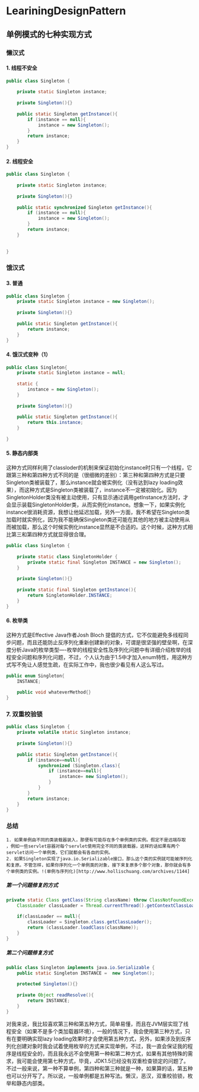# LeariningDesignPattern
## 单例模式的七种实现方式
### 懒汉式
#### 1. 线程不安全
```java
public class Singleton {
    
    private static Singleton instance;
    
    private Singleton(){}
    
    public static Singleton getInstance(){
        if (instance == null){
            instance = new Singleton();
        }
        return instance;
    }
}
```

#### 2. 线程安全
```java
public class Singleton {
    
    private static Singleton instance;
    
    private Singleton(){}
    
    public static synchronized Singleton getInstance(){
        if (instance == null){
            instance = new Singleton();
        }
        return instance;
    }
    
    
}
```

### 饿汉式
#### 3. 普通

```java
public class Singleton {
    private static Singleton instance = new Singleton();
    
    private Singleton(){}
    
    public static Singleton getInstance(){
        return instance;
    }
}
```

#### 4. 饿汉式变种（1）
```java
public class Singleton{
    private static Singleton instance = null;
    
    static {
        instance = new Singleton();
    }
    
    private Singleton(){}
    
    public static Singleton getInstance(){
        return this.instance;
    }
    
}
```

#### 5. 静态内部类
这种方式同样利用了classloder的机制来保证初始化instance时只有一个线程，它跟第三种和第四种方式不同的是（很细微的差别）：第三种和第四种方式是只要Singleton类被装载了，那么instance就会被实例化（没有达到lazy loading效果），而这种方式是Singleton类被装载了，instance不一定被初始化。因为SingletonHolder类没有被主动使用，只有显示通过调用getInstance方法时，才会显示装载SingletonHolder类，从而实例化instance。想象一下，如果实例化instance很消耗资源，我想让他延迟加载，另外一方面，我不希望在Singleton类加载时就实例化，因为我不能确保Singleton类还可能在其他的地方被主动使用从而被加载，那么这个时候实例化instance显然是不合适的。这个时候，这种方式相比第三和第四种方式就显得很合理。
```java
public class Singleton {
    
    private static class SingletonHolder {
        private static final Singleton INSTANCE = new Singleton();
    }
    
    private Singleton(){}
    
    private static final Singleton getInstance(){
        return SingletonHolder.INSTANCE;
    }
}
```

#### 6. 枚举类
这种方式是Effective Java作者Josh Bloch 提倡的方式，它不仅能避免多线程同步问题，而且还能防止反序列化重新创建新的对象，可谓是很坚强的壁垒啊，在深度分析Java的枚举类型—-枚举的线程安全性及序列化问题中有详细介绍枚举的线程安全问题和序列化问题，不过，个人认为由于1.5中才加入enum特性，用这种方式写不免让人感觉生疏，在实际工作中，我也很少看见有人这么写过。
```java
public enum Singleton{
    INSTANCE;
    
    public void whateverMethod{}
}

```

### 7. 双重校验锁
```java
public class Singleton {
    private volatile static Singleton instance;
    
    private Singleton(){}
    
    public static Singleton getInstance(){
        if (instance==null){
            synchronized (Singleton.class){
                if (instance==null){
                    instance= new Singleton();
                }
            }
        }
        return instance;
    }
}

```
### 总结
    1. 如果单例由不同的类装载器装入，那便有可能存在多个单例类的实例。假定不是远端存取 ，例如一些servlet容器对每个servlet使用完全不同的类装载器，这样的话如果有两个servlet访问一个单例类，它们就都会有各自的实例。
    2. 如果Singleton实现了java.io.Serializable接口，那么这个类的实例就可能被序列化和复原。不管怎样，如果你序列化一个单例类的对象，接下来复原多个那个对象，那你就会有多个单例类的实例。!(单例与序列化)[http://www.hollischuang.com/archives/1144]

##### 第一个问题修复的方式 
```java
private static Class getClass(String className) throw ClassNotFoundException{
    ClassLoader classLoader = Thread.currentThread().getContextClassLoader();
    
    if(classLoader == null){
        classLoader = Singleton.class.getClassLoader();
        return (classLoader.loadClass(className));
    }
}
```

##### 第二个问题修复方式
```java
public class Singleton implements java.io.Serializable {
    public static Singleton INSTANCE =  new Singleton();
    
    protected Singleton(){}
    
    private Object readResolve(){
        return INSTANCE;
    }
}
```

对我来说，我比较喜欢第三种和第五种方式，简单易懂，而且在JVM层实现了线程安全（如果不是多个类加载器环境），一般的情况下，我会使用第三种方式，只有在要明确实现lazy loading效果时才会使用第五种方式，另外，如果涉及到反序列化创建对象时我会试着使用枚举的方式来实现单例，不过，我一直会保证我的程序是线程安全的，而且我永远不会使用第一种和第二种方式，如果有其他特殊的需求，我可能会使用第七种方式，毕竟，JDK1.5已经没有双重检查锁定的问题了。
不过一般来说，第一种不算单例，第四种和第三种就是一种，如果算的话，第五种也可以分开写了。所以说，一般单例都是五种写法。懒汉，恶汉，双重校验锁，枚举和静态内部类。